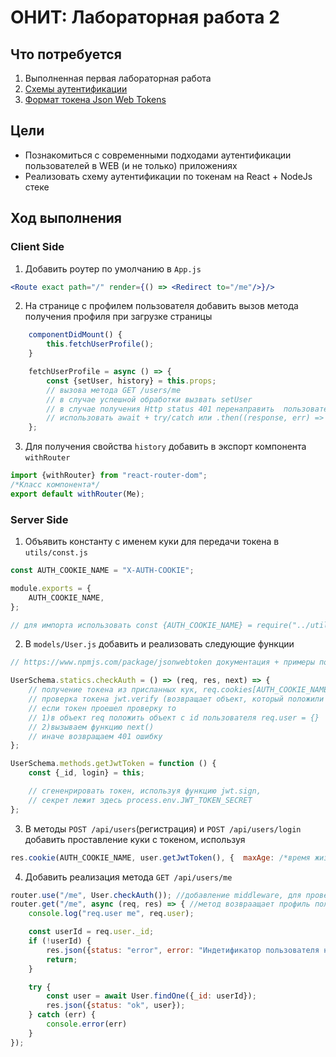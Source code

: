 # ОНИТ: Лабораторная работа 2

## Что потребуется
1) Выполненная первая лабораторная работа
2) [Схемы аутентификации](https://habr.com/ru/company/dataart/blog/262817/)
3) [Формат токена Json Web Tokens](https://ru.wikipedia.org/wiki/JSON_Web_Token)

## Цели
* Познакомиться с современными подходами аутентификации пользователей в WEB (и не только) приложениях
* Реализовать схему аутентификации по токенам на React + NodeJs стеке

## Ход выполнения

### Client Side
1) Добавить роутер по умолчанию в `App.js`
```jsx harmony
<Route exact path="/" render={() => <Redirect to="/me"/>}/>
```
2) На странице с профилем пользователя добавить вызов метода получения профиля при загрузке страницы
```jsx harmony
    componentDidMount() {
        this.fetchUserProfile();
    }

    fetchUserProfile = async () => {
        const {setUser, history} = this.props;
        // вызова метода GET /users/me
        // в случае успешной обработки вызвать setUser
        // в случае получения Http status 401 перенаправить  пользователя на login
        // использовать await + try/catch или .then((response, err) => {})
    };
```
3) Для получения свойства `history` добавить в экспорт компонента `withRouter`
```jsx harmony
import {withRouter} from "react-router-dom";
/*Класс компонента*/
export default withRouter(Me);
```


### Server Side
1) Объявить константу с именем куки для передачи токена в `utils/const.js`
```javascript
const AUTH_COOKIE_NAME = "X-AUTH-COOKIE";

module.exports = {
    AUTH_COOKIE_NAME,
};

// для импорта использовать const {AUTH_COOKIE_NAME} = require("../utils/const");
```
2) В `models/User.js` добавить и реализовать следующие функции
```javascript
// https://www.npmjs.com/package/jsonwebtoken документация + примеры по библиотеке jwt

UserSchema.statics.checkAuth = () => (req, res, next) => {
    // получение токена из присланных кук, req.cookies[AUTH_COOKIE_NAME]
    // проверка токена jwt.verify (возвращает объект, который положили в getJwtToken)
    // если токен проешел проверку то
    // 1)в объект req положить объект с id пользователя req.user = {}
    // 2)вызываем функцию next()
    // иначе возвращаем 401 ошибку
};

UserSchema.methods.getJwtToken = function () {
    const {_id, login} = this;

    // сгененрировать токен, используя функцию jwt.sign,
    // секрет лежит здесь process.env.JWT_TOKEN_SECRET
};
```
3) В методы `POST /api/users`(регистрация) и `POST /api/users/login` добавить проставление куки с токеном,
 используя 
 ```javascript
 res.cookie(AUTH_COOKIE_NAME, user.getJwtToken(), {  maxAge: /*время жизни куки в MS*/, httpOnly: true}); 
 ```


4) Добавить реализация метода `GET /api/users/me`
```javascript
router.use("/me", User.checkAuth()); //добавление middleware, для проверки токена при каждом запросе
router.get("/me", async (req, res) => { //метод возвраащает профиль пользователя
    console.log("req.user me", req.user);

    const userId = req.user._id;
    if (!userId) {
        res.json({status: "error", error: "Индетификатор пользователя не найден"});
        return;
    }

    try {
        const user = await User.findOne({_id: userId});
        res.json({status: "ok", user});
    } catch (err) {
        console.error(err)
    }
});
```